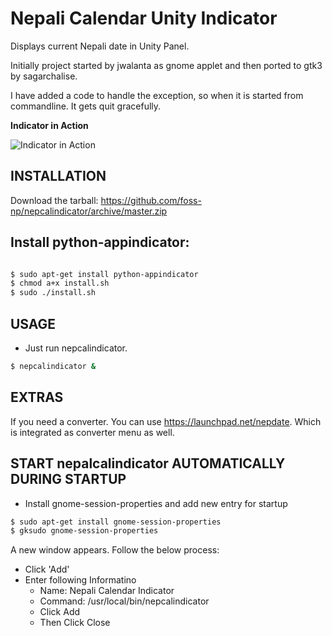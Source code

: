 Nepali Calendar Unity Indicator
===============================

Displays current Nepali date in Unity Panel.

Initially project started by jwalanta as gnome applet and then ported to gtk3 by sagarchalise.

I have added a code to handle the exception, so when it is started from commandline. It gets quit gracefully.

**Indicator in Action**

![Indicator in Action](http://i76.photobucket.com/albums/j5/alexshr/Workspace1_003_zpsa6ebb367.png)

INSTALLATION
------------
Download the tarball: https://github.com/foss-np/nepcalindicator/archive/master.zip

Install python-appindicator:
-------------------------------
```bash

$ sudo apt-get install python-appindicator
$ chmod a+x install.sh
$ sudo ./install.sh
```

USAGE
-----
- Just run nepcalindicator.

```bash    
$ nepcalindicator &
```

EXTRAS
------
If you need a converter. You can use https://launchpad.net/nepdate. Which is integrated as converter menu as well.

  
START nepalcalindicator AUTOMATICALLY DURING STARTUP
-------------------------------------
- Install gnome-session-properties and add new entry for startup

```bash
$ sudo apt-get install gnome-session-properties
$ gksudo gnome-session-properties
```        

A new window appears. Follow the below process:

- Click 'Add'
- Enter following Informatino
    - Name: Nepali Calendar Indicator
    - Command: /usr/local/bin/nepcalindicator
    - Click Add
    - Then Click Close
    
    
